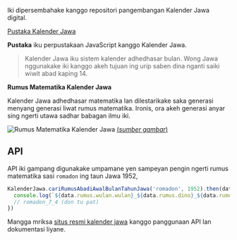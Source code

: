Iki dipersembahake kanggo repositori pangembangan Kalender Jawa digital.

[Pustaka Kalender Jawa](https://github.com/kalenderjawa/pustaka)

**Pustaka** iku perpustakaan JavaScript kanggo Kalender Jawa.

> Kalender Jawa iku sistem kalender adhedhasar bulan. Wong Jawa nggunakake iki kanggo akeh tujuan ing urip saben dina nganti saiki wiwit abad kaping 14.

**Rumus Matematika Kalender Jawa**

Kalender Jawa adhedhasar matematika lan dilestarikake saka generasi menyang generasi liwat rumus matematika. Ironis, ora akeh generasi anyar sing ngerti utawa sadhar babagan ilmu iki.

![Rumus Matematika Kalender Jawa](https://assets.caknun.com/media/2019/01/20190102-menek-kalender-4.jpg)
[(*sumber gambar*)](https://www.caknun.com/2019/kalender-jowo-digowo-kalender-arab-digarap-kalender-barat-diruwat)

## **API**

API iki gampang digunakake umpamane yen sampeyan pengin ngerti rumus matematika sasi `romadon` ing taun Jawa 1952,

```javascript
KalenderJawa.cariRumusAbadiAwalBulanTahunJawa('romadon', 1952).then(data => {
  console.log(`${data.rumus.wulan.wulan}_${data.rumus.dino}_${data.rumus.pasaran}`)
  // romadon_7_4 (don tu pat)
})
```

Mangga mriksa [situs resmi kalender jawa](https://kalenderjawa.dev) kanggo panggunaan API lan dokumentasi liyane.
